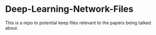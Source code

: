 # Deep-Learning-Network-Files
This is a repo to potential keep files relevant to the papers being talked about.
